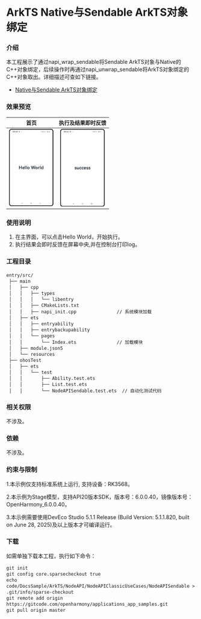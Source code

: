 # ArkTS Native与Sendable ArkTS对象绑定

### 介绍

本工程展示了通过napi_wrap_sendable将Sendable ArkTS对象与Native的C++对象绑定，后续操作时再通过napi_unwrap_sendable将ArkTS对象绑定的C++对象取出。详细描述可查如下链接。

- [Native与Sendable ArkTS对象绑定](https://gitcode.com/openharmony/docs/blob/master/zh-cn/application-dev/napi/use-sendable-napi.md)

### 效果预览

|                                 首页                                  |                              执行及结果即时反馈                              |
|:-------------------------------------------------------------------:|:-------------------------------------------------------------------:|
| <img src="./screenshots/NodeAPISendable_1.png" style="zoom:33%;" width="360;" /> | <img src="./screenshots/NodeAPISendable_2.png" style="zoom:33%;" width="360;" /> |

### 使用说明

1. 在主界面，可以点击Hello World，开始执行。
2. 执行结果会即时反馈在屏幕中央,并在控制台打印log。

### 工程目录

```
entry/src/
 ├── main
 │   ├── cpp
 │   │   ├── types
 │   │   │   └── libentry
 │   │   ├── CMakeLists.txt
 │   │   ├── napi_init.cpp               // 系统模块加载
 │   ├── ets
 │   │   ├── entryability
 │   │   ├── entrybackupability
 │   │   └── pages
 │   │       └── Index.ets               // 加载模块
 │   ├── module.json5
 │   └── resources
 ├── ohosTest
 │   ├── ets
 │   │   └── test
 │   │       ├── Ability.test.ets
 │   │       ├── List.test.ets
 │   │       └── NodeAPISendable.test.ets  // 自动化测试代码
```

### 相关权限

不涉及。

### 依赖

不涉及。

### 约束与限制

1.本示例仅支持标准系统上运行, 支持设备：RK3568。

2.本示例为Stage模型，支持API20版本SDK，版本号：6.0.0.40，镜像版本号：OpenHarmony_6.0.0.40。

3.本示例需要使用DevEco Studio 5.1.1 Release (Build Version: 5.1.1.820, built on June 28, 2025)及以上版本才可编译运行。

### 下载

如需单独下载本工程，执行如下命令：

```
git init
git config core.sparsecheckout true
echo code/DocsSample/ArkTS/NodeAPI/NodeAPIClassicUseCases/NodeAPISendable > .git/info/sparse-checkout
git remote add origin https://gitcode.com/openharmony/applications_app_samples.git
git pull origin master
```